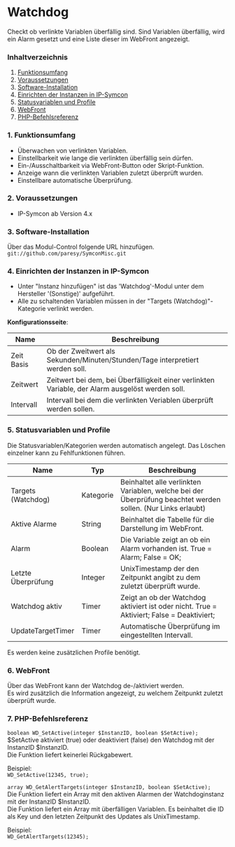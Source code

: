 # Watchdog
Checkt ob verlinkte Variablen überfällig sind.
Sind Variablen überfällig, wird ein Alarm gesetzt und eine Liste dieser im WebFront angezeigt.


### Inhaltverzeichnis

1. [Funktionsumfang](#1-funktionsumfang)
2. [Voraussetzungen](#2-voraussetzungen)
3. [Software-Installation](#3-software-installation)
4. [Einrichten der Instanzen in IP-Symcon](#4-einrichten-der-instanzen-in-ip-symcon)
5. [Statusvariablen und Profile](#5-statusvariablen-und-profile)
6. [WebFront](#6-webfront)
7. [PHP-Befehlsreferenz](#7-php-befehlsreferenz)

### 1. Funktionsumfang

* Überwachen von verlinkten Variablen.
* Einstellbarkeit wie lange die verlinkten überfällig sein dürfen.
* Ein-/Ausschaltbarkeit via WebFront-Button oder Skript-Funktion.
* Anzeige wann die verlinkten Variablen zuletzt überprüft wurden.
* Einstellbare automatische Überprüfung.

### 2. Voraussetzungen

- IP-Symcon ab Version 4.x

### 3. Software-Installation

Über das Modul-Control folgende URL hinzufügen.  
`git://github.com/paresy/SymconMisc.git`  

### 4. Einrichten der Instanzen in IP-Symcon

- Unter "Instanz hinzufügen" ist das 'Watchdog'-Modul unter dem Hersteller '(Sonstige)' aufgeführt.  
- Alle zu schaltenden Variablen müssen in der "Targets (Watchdog)"-Kategorie verlinkt werden.

__Konfigurationsseite__:

Name       | Beschreibung
---------- | ---------------------------------
Zeit Basis | Ob der Zweitwert als Sekunden/Minuten/Stunden/Tage interpretiert werden soll.
Zeitwert   | Zeitwert bei dem, bei Überfälligkeit einer verlinkten Variable, der Alarm ausgelöst werden soll.
Intervall  | Intervall bei dem die verlinkten Veriablen überprüft werden sollen.


### 5. Statusvariablen und Profile

Die Statusvariablen/Kategorien werden automatisch angelegt. Das Löschen einzelner kann zu Fehlfunktionen führen.

Name               | Typ       | Beschreibung
------------------ | --------- | ----------------
Targets (Watchdog) | Kategorie | Beinhaltet alle verlinkten Variablen, welche bei der Überprüfung beachtet werden sollen. (Nur Links erlaubt)
Aktive Alarme      | String    | Beinhaltet die Tabelle für die Darstellung im WebFront.
Alarm              | Boolean   | Die Variable zeigt an ob ein Alarm vorhanden ist. True = Alarm; False = OK;
Letzte Überprüfung | Integer   | UnixTimestamp der den Zeitpunkt angibt zu dem zuletzt überprüft wurde.
Watchdog aktiv     | Timer     | Zeigt an ob der Watchdog aktiviert ist oder nicht. True = Aktiviert; False = Deaktiviert;
UpdateTargetTimer  | Timer     | Automatische Überprüfung im eingestellten Intervall.

Es werden keine zusätzlichen Profile benötigt.

### 6. WebFront

Über das WebFront kann der Watchdog de-/aktiviert werden.  
Es wird zusätzlich die Information angezeigt, zu welchem Zeitpunkt zuletzt überprüft wurde.  

### 7. PHP-Befehlsreferenz

`boolean WD_SetActive(integer $InstanzID, boolean $SetActive);`  
$SetActive aktiviert (true) oder deaktiviert (false) den Watchdog mit der InstanzID $InstanzID.  
Die Funktion liefert keinerlei Rückgabewert.  

Beispiel:  
`WD_SetActive(12345, true);`

`array WD_GetAlertTargets(integer $InstanzID, boolean $SetActive);`  
Die Funktion liefert ein Array mit den aktiven Alarmen der Watchdoginstanz mit der InstanzID $InstanzID.  
Die Funktion liefert ein Array mit überfälligen Variablen. Es beinhaltet die ID als Key und den letzten Zeitpunkt des Updates als UnixTimestamp.

Beispiel:  
`WD_GetAlertTargets(12345);`